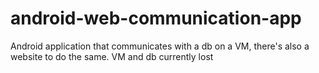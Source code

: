 # android-web-communication-app
Android application that communicates with a db on a VM, there's also a website to do the same. VM and db currently lost
